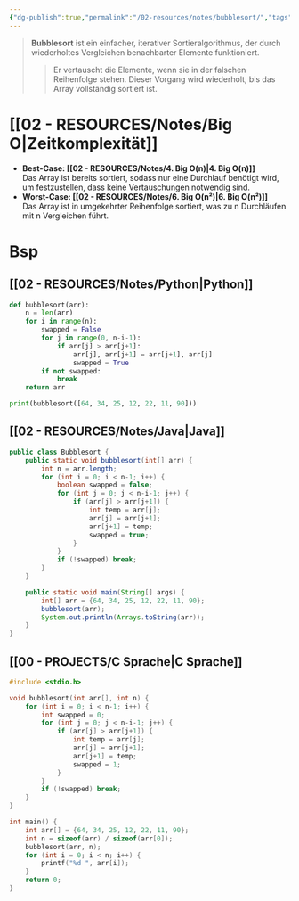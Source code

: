 ```yaml
---
{"dg-publish":true,"permalink":"/02-resources/notes/bubblesort/","tags":["code/c","code/java","code/python","code/time-complexity","code/algorithmus"],"noteIcon":"","updated":"2025-09-05T10:12:28.550+02:00"}
---
```


>**Bubblesort** ist ein einfacher, iterativer Sortieralgorithmus, der durch wiederholtes Vergleichen benachbarter Elemente funktioniert. 
>>Er vertauscht die Elemente, wenn sie in der falschen Reihenfolge stehen. Dieser Vorgang wird wiederholt, bis das Array vollständig sortiert ist.

# [[02 - RESOURCES/Notes/Big O\|Zeitkomplexität]]
- **Best-Case: [[02 - RESOURCES/Notes/4. Big O(n)\|4. Big O(n)]]**  
	Das Array ist bereits sortiert, sodass nur eine Durchlauf benötigt wird, um festzustellen, dass keine Vertauschungen notwendig sind.
- **Worst-Case: [[02 - RESOURCES/Notes/6. Big O(n²)\|6. Big O(n²)]]**  
	Das Array ist in umgekehrter Reihenfolge sortiert, was zu n Durchläufen mit n Vergleichen führt.

# Bsp
## [[02 - RESOURCES/Notes/Python\|Python]]
```python
def bubblesort(arr):
    n = len(arr)
    for i in range(n):
        swapped = False
        for j in range(0, n-i-1):
            if arr[j] > arr[j+1]:
                arr[j], arr[j+1] = arr[j+1], arr[j]
                swapped = True
        if not swapped:
            break
    return arr

print(bubblesort([64, 34, 25, 12, 22, 11, 90]))
```

## [[02 - RESOURCES/Notes/Java\|Java]]
```java
public class Bubblesort {
    public static void bubblesort(int[] arr) {
        int n = arr.length;
        for (int i = 0; i < n-1; i++) {
            boolean swapped = false;
            for (int j = 0; j < n-i-1; j++) {
                if (arr[j] > arr[j+1]) {
                    int temp = arr[j];
                    arr[j] = arr[j+1];
                    arr[j+1] = temp;
                    swapped = true;
                }
            }
            if (!swapped) break;
        }
    }

    public static void main(String[] args) {
        int[] arr = {64, 34, 25, 12, 22, 11, 90};
        bubblesort(arr);
        System.out.println(Arrays.toString(arr));
    }
}
```

## [[00 - PROJECTS/C Sprache\|C Sprache]]
```C
#include <stdio.h>

void bubblesort(int arr[], int n) {
    for (int i = 0; i < n-1; i++) {
        int swapped = 0;
        for (int j = 0; j < n-i-1; j++) {
            if (arr[j] > arr[j+1]) {
                int temp = arr[j];
                arr[j] = arr[j+1];
                arr[j+1] = temp;
                swapped = 1;
            }
        }
        if (!swapped) break;
    }
}

int main() {
    int arr[] = {64, 34, 25, 12, 22, 11, 90};
    int n = sizeof(arr) / sizeof(arr[0]);
    bubblesort(arr, n);
    for (int i = 0; i < n; i++) {
        printf("%d ", arr[i]);
    }
    return 0;
}
```
